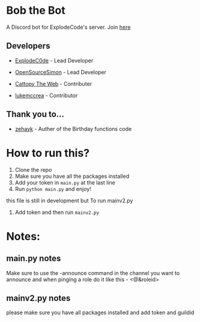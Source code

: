 # Bob the Bot
A Discord bot for ExplodeCode's server. Join [here](https://discord.gg/jWS24SryVx)

## Developers

- [ExplodeC0de](https://github.com/ExplodeC0de) - Lead Developer 

- [OpenSourceSimon](https://github.com/OpenSourceSimon) - Lead Developer 
- [Cattopy The Web](https://github.com/MesVisiDraugai) - Contributer
- [lukemccrea](https://github.com/lukemccrea) - Contributor
## Thank you to...
- [zehayk](https://github.com/zehayk) - Auther of the Birthday functions code



# How to run this?
1. Clone the repo
2. Make sure you have all the packages installed
3. Add your token in `main.py` at the last line
4. Run `python main.py` and enjoy!

this file is still in development but To run mainv2.py 
1. Add token and then run `mainv2.py`

# Notes:


## main.py notes

Make sure to use the -announce command in the channel you want to announce and when pinging a role do it like this - <@&roleid>

## mainv2.py notes

please make sure you have all packages installed and add token and guildid

